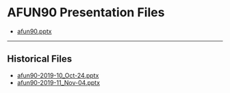 <!--
This is a machine generated file, and should not be edited, as it will be overwritten with future updates.
-->

# AFUN90 Presentation Files

- [afun90.pptx](https://globaleventcdn.blob.core.windows.net/assets/afun/afun90/afun90.pptx)
---
## Historical Files
- [afun90-2019-10_Oct-24.pptx](https://globaleventcdn.blob.core.windows.net/assets/afun/afun90/afun90-2019-10_Oct-24.pptx)
- [afun90-2019-11_Nov-04.pptx](https://globaleventcdn.blob.core.windows.net/assets/afun/afun90/afun90-2019-11_Nov-04.pptx)


